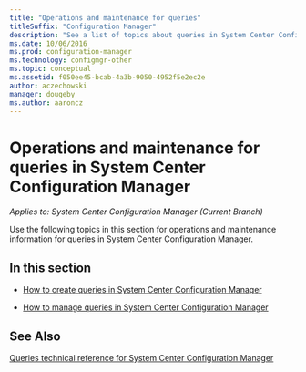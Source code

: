 ```yaml
---
title: "Operations and maintenance for queries"
titleSuffix: "Configuration Manager"
description: "See a list of topics about queries in System Center Configuration Manager. Focus is operations and maintenance."
ms.date: 10/06/2016
ms.prod: configuration-manager
ms.technology: configmgr-other
ms.topic: conceptual
ms.assetid: f050ee45-bcab-4a3b-9050-4952f5e2ec2e
author: aczechowski
manager: dougeby
ms.author: aaroncz
---
```

# Operations and maintenance for queries in System Center Configuration Manager*Applies to: System Center Configuration Manager (Current Branch)*
Use the following topics in this section for operations and maintenance information for queries in System Center Configuration Manager.  

## In this section  

-   [How to create queries in System Center Configuration Manager](../../../core/servers/manage/create-queries.md)  

-   [How to manage queries in System Center Configuration Manager](../../../core/servers/manage/manage-queries.md)  

## See Also  
 [Queries technical reference for System Center Configuration Manager](../../../core/servers/manage/queries-technical-reference.md)
